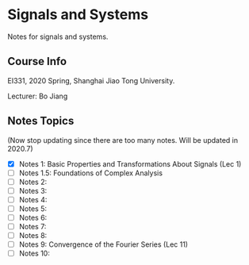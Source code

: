 # Signals and Systems

Notes for signals and systems.

## Course Info

EI331, 2020 Spring, Shanghai Jiao Tong University.

Lecturer: Bo Jiang

## Notes Topics

(Now stop updating since there are too many notes. Will be updated in 2020.7)

- [x] Notes 1: Basic Properties and Transformations About Signals (Lec 1)
- [ ] Notes 1.5: Foundations of Complex Analysis
- [ ] Notes 2: 
- [ ] Notes 3:
- [ ] Notes 4:
- [ ] Notes 5:
- [ ] Notes 6: 
- [ ] Notes 7: 
- [ ] Notes 8:
- [ ] Notes 9: Convergence of the Fourier Series (Lec 11)
- [ ] Notes 10: 